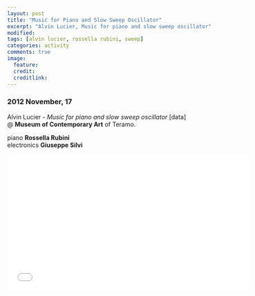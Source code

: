 ```yaml
---
layout: post
title: "Music for Piano and Slow Sweep Oscillator"
excerpt: "Alvin Lucier, Music for piano and slow sweep oscillator"
modified: 
tags: [alvin lucier, rossella rubini, sweep]
categories: activity
comments: true
image:
  feature: 
  credit: 
  creditlink: 
---
```


### 2012 November, 17

Alvin Lucier - *Music for piano and slow sweep oscillator* [data]      
@ **Museum of Contemporary Art** of Teramo. 

piano **Rossella Rubini**    
electronics **Giuseppe Silvi**

<iframe
  width="560"
  height="315"
  src="//www.youtube.com/embed/b2WdFLg7PwI?rel=0"
  frameborder="0"
  allowfullscreen>
</iframe>

